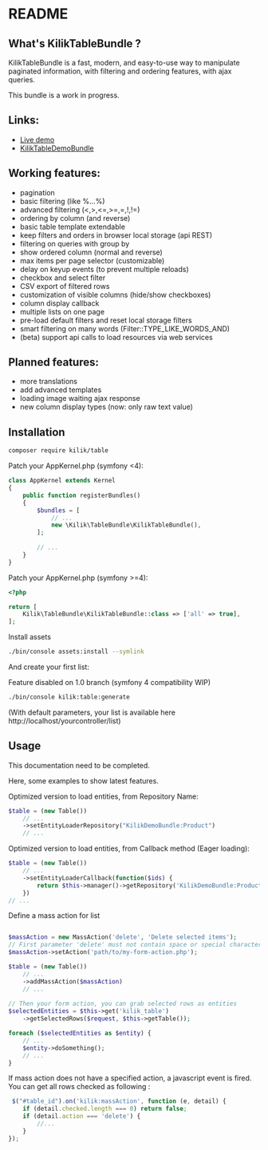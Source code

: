 README
======

What's KilikTableBundle ?
--------------------------
KilikTableBundle is a fast, modern, and easy-to-use way to manipulate paginated 
information, with filtering and ordering features, with ajax queries.

This bundle is a work in progress.

Links:
------
- [Live demo](http://tabledemo.kilik.fr/)
- [KilikTableDemoBundle](https://github.com/KilikFr/TableDemoBundle)

Working features:
-----------------
- pagination
- basic filtering (like %...%)
- advanced filtering (<,>,<=,>=,=,!,!=)
- ordering by column (and reverse)
- basic table template extendable
- keep filters and orders in browser local storage (api REST)
- filtering on queries with group by
- show ordered column (normal and reverse)
- max items per page selector (customizable)
- delay on keyup events (to prevent multiple reloads)
- checkbox and select filter
- CSV export of filtered rows
- customization of visible columns (hide/show checkboxes)
- column display callback
- multiple lists on one page
- pre-load default filters and reset local storage filters
- smart filtering on many words (Filter::TYPE_LIKE_WORDS_AND)
- (beta) support api calls to load resources via web services

Planned features:
------------------
- more translations
- add advanced templates
- loading image waiting ajax response
- new column display types (now: only raw text value)

Installation
------------
```sh
composer require kilik/table
```

Patch your AppKernel.php (symfony <4):
```php
class AppKernel extends Kernel
{
    public function registerBundles()
    {
        $bundles = [
            // ...
            new \Kilik\TableBundle\KilikTableBundle(),
        ];
        
        // ...
    }
}    
```

Patch your AppKernel.php (symfony >=4):

```php
<?php

return [
    Kilik\TableBundle\KilikTableBundle::class => ['all' => true],
];
```


Install assets
```sh
./bin/console assets:install --symlink
```

And create your first list: 

Feature disabled on 1.0 branch (symfony 4 compatibility WIP)

```sh
./bin/console kilik:table:generate
```

(With default parameters, your list is available here http://localhost/yourcontroller/list)

Usage
-----

This documentation need to be completed.

Here, some examples to show latest features.

Optimized version to load entities, from Repository Name:

```php
$table = (new Table())
    // ...
    ->setEntityLoaderRepository("KilikDemoBundle:Product")
    // ...
```

Optimized version to load entities, from Callback method (Eager loading):

```php
$table = (new Table())
    // ...
    ->setEntityLoaderCallback(function($ids) {
        return $this->manager()->getRepository('KilikDemoBundle:Product')->findById($ids);
    })
// ...
```


Define a mass action for list

```php

$massAction = new MassAction('delete', 'Delete selected items'); 
// First parameter 'delete' must not contain space or special characters (identifier)
$massAction->setAction('path/to/my-form-action.php');

$table = (new Table())
    // ...
    ->addMassAction($massAction)
    // ...
    
// Then your form action, you can grab selected rows as entities
$selectedEntities = $this->get('kilik_table')
    ->getSelectedRows($request, $this->getTable());

foreach ($selectedEntities as $entity) {
    // ...
    $entity->doSomething();
    // ...
}
```

If mass action does not have a specified action, a javascript event is fired.
You can get all rows checked as following :

```javascript
 $("#table_id").on('kilik:massAction', function (e, detail) {
    if (detail.checked.length === 0) return false;
    if (detail.action === 'delete') {
        //...
    }
});
```
